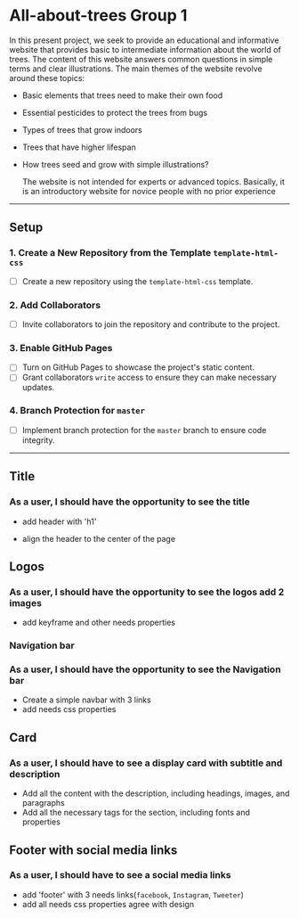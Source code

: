 # All-about-trees Group 1

In this present project, we seek to provide an educational and informative
website that provides basic to intermediate information about the world of
trees. The content of this website answers common questions in simple terms and
clear illustrations. The main themes of the website revolve around these topics:

- Basic elements that trees need to make their own food
- Essential pesticides to protect the trees from bugs
- Types of trees that grow indoors
- Trees that have higher lifespan
- How trees seed and grow with simple illustrations?

  The website is not intended for experts or advanced topics. Basically, it is
  an introductory website for novice people with no prior experience

---

## Setup

### 1. Create a New Repository from the Template `template-html-css`

- [ ] Create a new repository using the `template-html-css` template.

### 2. Add Collaborators

- [ ] Invite collaborators to join the repository and contribute to the project.

### 3. Enable GitHub Pages

- [ ] Turn on GitHub Pages to showcase the project's static content.
- [ ] Grant collaborators `write` access to ensure they can make necessary
      updates.

### 4. Branch Protection for `master`

- [ ] Implement branch protection for the `master` branch to ensure code
      integrity.

---

## Title

<!-- each issue created from this section will have the `for: user story` label -->

### As a user, I should have the opportunity to see the title

- add header with 'h1'

- align the header to the center of the page

## Logos

### As a user, I should have the opportunity to see the logos add 2 images

- add keyframe and other needs properties

### Navigation bar

### As a user, I should have the opportunity to see the Navigation bar

- Create a simple navbar with 3 links
- add needs css properties

## Card

### As a user, I should have to see a display card with subtitle and description

- Add all the content with the description, including headings, images, and
  paragraphs
- Add all the necessary tags for the section, including fonts and properties

## Footer with social media links

### As a user, I should have to see a social media links

- add 'footer' with 3 needs links(`facebook`, `Instagram`, `Tweeter`)
- add all needs css properties agree with design
